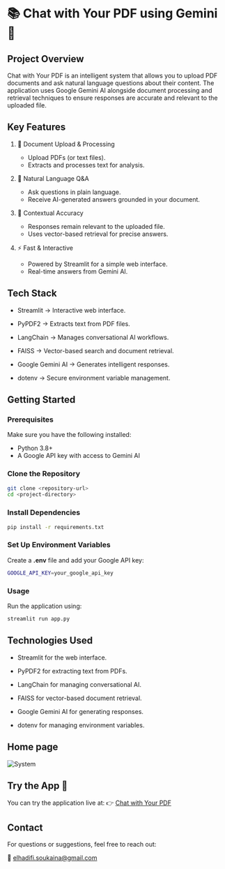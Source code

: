 # 📚 Chat with Your PDF using Gemini 🤖

## Project Overview
Chat with Your PDF is an intelligent system that allows you to upload PDF documents and ask natural language questions about their content.
The application uses Google Gemini AI alongside document processing and retrieval techniques to ensure responses are accurate and relevant to the uploaded file.

## Key Features
1. 📂 Document Upload & Processing
    - Upload PDFs (or text files).
    - Extracts and processes text for analysis.

2. 💬 Natural Language Q&A
    - Ask questions in plain language.
    - Receive AI-generated answers grounded in your document.

3. 📖 Contextual Accuracy
    - Responses remain relevant to the uploaded file.
    - Uses vector-based retrieval for precise answers.

4. ⚡ Fast & Interactive
    - Powered by Streamlit for a simple web interface.
    - Real-time answers from Gemini AI.

## Tech Stack

- Streamlit → Interactive web interface.

- PyPDF2 → Extracts text from PDF files.

- LangChain → Manages conversational AI workflows.

- FAISS → Vector-based search and document retrieval.

- Google Gemini AI → Generates intelligent responses.

- dotenv → Secure environment variable management.

## Getting Started
### Prerequisites
Make sure you have the following installed:
- Python 3.8+
- A Google API key with access to Gemini AI

### Clone the Repository
```sh
git clone <repository-url>
cd <project-directory>
```
### Install Dependencies
```sh
pip install -r requirements.txt
```

### Set Up Environment Variables
Create a **.env** file and add your Google API key:
```sh
GOOGLE_API_KEY=your_google_api_key
```
### Usage
Run the application using:
```sh
streamlit run app.py
```

## Technologies Used

- Streamlit for the web interface.

- PyPDF2 for extracting text from PDFs.

- LangChain for managing conversational AI.

- FAISS for vector-based document retrieval.

- Google Gemini AI for generating responses.

- dotenv for managing environment variables.

## Home page
![System](https://github.com/user-attachments/assets/def17790-adde-4d52-9f7a-699b1c1c241d)

## Try the App 🚀
You can try the application live at:
👉 [Chat with Your PDF](https://chat-with-your-pdf--raggit-kir78pxcghfqrvytdv7fym.streamlit.app/)

## Contact
For questions or suggestions, feel free to reach out:

📩 elhadifi.soukaina@gmail.com
